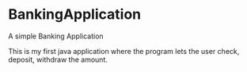 # BankingApplication
A simple Banking Application 

This is my first java application where the program lets the user check, deposit, withdraw the amount.
